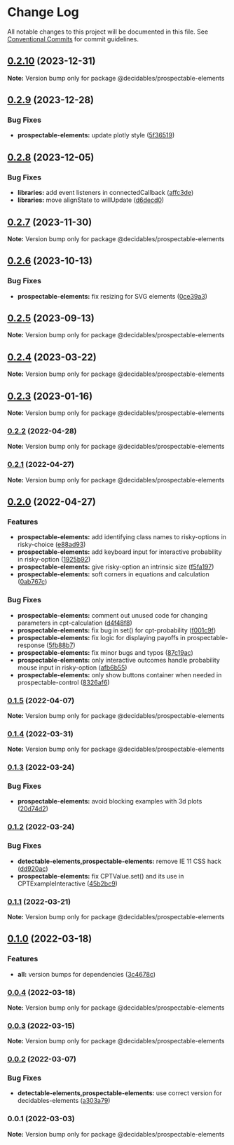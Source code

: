 # Change Log

All notable changes to this project will be documented in this file.
See [Conventional Commits](https://conventionalcommits.org) for commit guidelines.

## [0.2.10](https://github.com/decidables/decidables/compare/@decidables/prospectable-elements@0.2.9...@decidables/prospectable-elements@0.2.10) (2023-12-31)

**Note:** Version bump only for package @decidables/prospectable-elements





## [0.2.9](https://github.com/decidables/decidables/compare/@decidables/prospectable-elements@0.2.8...@decidables/prospectable-elements@0.2.9) (2023-12-28)


### Bug Fixes

* **prospectable-elements:** update plotly style ([5f36519](https://github.com/decidables/decidables/commit/5f36519710aada16202c714df9e419c57041f4b1))



## [0.2.8](https://github.com/decidables/decidables/compare/@decidables/prospectable-elements@0.2.7...@decidables/prospectable-elements@0.2.8) (2023-12-05)


### Bug Fixes

* **libraries:** add event listeners in connectedCallback ([affc3de](https://github.com/decidables/decidables/commit/affc3de94ad40a3811ae8d710dbc2461ce492251))
* **libraries:** move alignState to willUpdate ([d6decd0](https://github.com/decidables/decidables/commit/d6decd07b9430ddf858d9996869f23b987c44b42))



## [0.2.7](https://github.com/decidables/decidables/compare/@decidables/prospectable-elements@0.2.6...@decidables/prospectable-elements@0.2.7) (2023-11-30)

**Note:** Version bump only for package @decidables/prospectable-elements





## [0.2.6](https://github.com/decidables/decidables/compare/@decidables/prospectable-elements@0.2.5...@decidables/prospectable-elements@0.2.6) (2023-10-13)


### Bug Fixes

* **prospectable-elements:** fix resizing for SVG elements ([0ce39a3](https://github.com/decidables/decidables/commit/0ce39a387ddfc2ab2643c102681a2bdb249a99b7))



## [0.2.5](https://github.com/decidables/decidables/compare/@decidables/prospectable-elements@0.2.4...@decidables/prospectable-elements@0.2.5) (2023-09-13)

**Note:** Version bump only for package @decidables/prospectable-elements





## [0.2.4](https://github.com/decidables/decidables/compare/@decidables/prospectable-elements@0.2.3...@decidables/prospectable-elements@0.2.4) (2023-03-22)

**Note:** Version bump only for package @decidables/prospectable-elements





## [0.2.3](https://github.com/decidables/decidables/compare/@decidables/prospectable-elements@0.2.2...@decidables/prospectable-elements@0.2.3) (2023-01-16)

**Note:** Version bump only for package @decidables/prospectable-elements





### [0.2.2](https://github.com/decidables/decidables/compare/@decidables/prospectable-elements@0.2.1...@decidables/prospectable-elements@0.2.2) (2022-04-28)

**Note:** Version bump only for package @decidables/prospectable-elements





### [0.2.1](https://github.com/decidables/decidables/compare/@decidables/prospectable-elements@0.2.0...@decidables/prospectable-elements@0.2.1) (2022-04-27)

**Note:** Version bump only for package @decidables/prospectable-elements





## [0.2.0](https://github.com/decidables/decidables/compare/@decidables/prospectable-elements@0.1.5...@decidables/prospectable-elements@0.2.0) (2022-04-27)


### Features

* **prospectable-elements:** add identifying class names to risky-options in risky-choice ([e88ad93](https://github.com/decidables/decidables/commit/e88ad93200ac84034b301eb974e07c9d791ddcbb))
* **prospectable-elements:** add keyboard input for interactive probability in risky-option ([1925b92](https://github.com/decidables/decidables/commit/1925b92bcfa3e4370b77be5adb5893a1416d0dc7))
* **prospectable-elements:** give risky-option an intrinsic size ([f5fa197](https://github.com/decidables/decidables/commit/f5fa1973caeee0f1a22fc075f8c2c8a1f26ddeac))
* **prospectable-elements:** soft corners in equations and calculation ([0ab767c](https://github.com/decidables/decidables/commit/0ab767c66b02b298c66d2a7a821c5464c0f5f8e2))


### Bug Fixes

* **prospectable-elements:** comment out unused code for changing parameters in cpt-calculation ([d4f48f8](https://github.com/decidables/decidables/commit/d4f48f8a008017895804470e688e9220d490c5c3))
* **prospectable-elements:** fix bug in set() for cpt-probability ([f001c9f](https://github.com/decidables/decidables/commit/f001c9f058ea52175479aa1f4ec731cf8ca47494))
* **prospectable-elements:** fix logic for displaying payoffs in prospectable-response ([5fb88b7](https://github.com/decidables/decidables/commit/5fb88b71bd5cb83a8ebcc75813eed098c23537d7))
* **prospectable-elements:** fix minor bugs and typos ([87c19ac](https://github.com/decidables/decidables/commit/87c19ac6799b09d948e41aed3fc045f90e40e654))
* **prospectable-elements:** only interactive outcomes handle probability mouse input in risky-option ([afb6b55](https://github.com/decidables/decidables/commit/afb6b5523918cf068fab026fe9056ba02dd6a04e))
* **prospectable-elements:** only show buttons container when needed in prospectable-control ([8326af6](https://github.com/decidables/decidables/commit/8326af6460333c76f2060eefcd0592430a52ac92))



### [0.1.5](https://github.com/decidables/decidables/compare/@decidables/prospectable-elements@0.1.4...@decidables/prospectable-elements@0.1.5) (2022-04-07)

**Note:** Version bump only for package @decidables/prospectable-elements





### [0.1.4](https://github.com/decidables/decidables/compare/@decidables/prospectable-elements@0.1.3...@decidables/prospectable-elements@0.1.4) (2022-03-31)

**Note:** Version bump only for package @decidables/prospectable-elements





### [0.1.3](https://github.com/decidables/decidables/compare/@decidables/prospectable-elements@0.1.2...@decidables/prospectable-elements@0.1.3) (2022-03-24)


### Bug Fixes

* **prospectable-elements:** avoid blocking examples with 3d plots ([20d74d2](https://github.com/decidables/decidables/commit/20d74d27f0b37c52de6b9fc2cb0772d688a81ccc))



### [0.1.2](https://github.com/decidables/decidables/compare/@decidables/prospectable-elements@0.1.1...@decidables/prospectable-elements@0.1.2) (2022-03-24)


### Bug Fixes

* **detectable-elements,prospectable-elements:** remove IE 11 CSS hack ([dd920ac](https://github.com/decidables/decidables/commit/dd920ac9934cc74a4303a9753771818273aecf71))
* **prospectable-elements:** fix CPTValue.set() and its use in CPTExampleInteractive ([45b2bc9](https://github.com/decidables/decidables/commit/45b2bc92903c755d804f496a1d07bbbdf8942dca))



### [0.1.1](https://github.com/decidables/decidables/compare/@decidables/prospectable-elements@0.1.0...@decidables/prospectable-elements@0.1.1) (2022-03-21)

**Note:** Version bump only for package @decidables/prospectable-elements





## [0.1.0](https://github.com/decidables/decidables/compare/@decidables/prospectable-elements@0.0.4...@decidables/prospectable-elements@0.1.0) (2022-03-18)


### Features

* **all:** version bumps for dependencies ([3c4678c](https://github.com/decidables/decidables/commit/3c4678cb8753cac592feeaa646dd57b7ec622536))



### [0.0.4](https://github.com/decidables/decidables/compare/@decidables/prospectable-elements@0.0.3...@decidables/prospectable-elements@0.0.4) (2022-03-18)

**Note:** Version bump only for package @decidables/prospectable-elements





### [0.0.3](https://github.com/decidables/decidables/compare/@decidables/prospectable-elements@0.0.2...@decidables/prospectable-elements@0.0.3) (2022-03-15)

**Note:** Version bump only for package @decidables/prospectable-elements





### [0.0.2](https://github.com/decidables/decidables/compare/@decidables/prospectable-elements@0.0.1...@decidables/prospectable-elements@0.0.2) (2022-03-07)


### Bug Fixes

* **detectable-elements,prospectable-elements:** use correct version for decidables-elements ([a303a79](https://github.com/decidables/decidables/commit/a303a795ee0039ae85c06e035248df402e543f2a))



### 0.0.1 (2022-03-03)

**Note:** Version bump only for package @decidables/prospectable-elements
